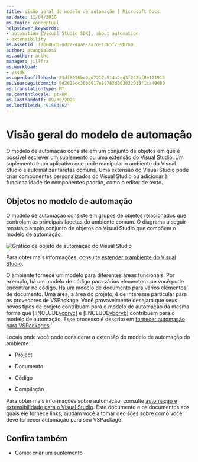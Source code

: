 ```yaml
---
title: Visão geral do modelo de automação | Microsoft Docs
ms.date: 11/04/2016
ms.topic: conceptual
helpviewer_keywords:
- automation [Visual Studio SDK], about automation
- extensibility
ms.assetid: 12b6d6db-0d22-4aaa-aa7d-1365f759b7b0
author: acangialosi
ms.author: anthc
manager: jillfra
ms.workload:
- vssdk
ms.openlocfilehash: 83df8926be9cd7217c514a2ed3f242bf8e121913
ms.sourcegitcommit: 9d2829dc30b6917e89762d602022915f1ca49089
ms.translationtype: MT
ms.contentlocale: pt-BR
ms.lasthandoff: 09/30/2020
ms.locfileid: "91584562"
---
```

# <a name="automation-model-overview"></a>Visão geral do modelo de automação
O modelo de automação consiste em um conjunto de objetos em que é possível escrever um suplemento ou uma extensão do Visual Studio. Um suplemento é um aplicativo que pode manipular o ambiente do Visual Studio e automatizar tarefas comuns. Uma extensão do Visual Studio pode criar componentes personalizados do Visual Studio ou adicionar à funcionalidade de componentes padrão, como o editor de texto.

## <a name="objects-in-the-automation-model"></a>Objetos no modelo de automação
 O modelo de automação consiste em grupos de objetos relacionados que controlam as principais facetas do ambiente comum. O diagrama a seguir mostra o amplo conjunto de objetos do Visual Studio que compõem o modelo de automação.

 ![Gráfico de objeto de automação do Visual Studio](../../extensibility/internals/media/vsvisualstudioautomationobjectchart.gif "vsVisualStudioAutomationObjectChart")

 Para obter mais informações, consulte [estender o ambiente do Visual Studio](/previous-versions/esk3eey8(v=vs.140)).

 O ambiente fornece um modelo para diferentes áreas funcionais. Por exemplo, há um modelo de código para vários elementos que você pode encontrar no código. Há um modelo de documento para vários elementos de documento. Uma área, a área do projeto, é de interesse particular para os provedores de VSPackage. Você provavelmente desejará que seus novos tipos de projeto contribuam para o modelo de automação da mesma forma que [!INCLUDE[vcprvc](../../code-quality/includes/vcprvc_md.md)] e [!INCLUDE[vbprvb](../../code-quality/includes/vbprvb_md.md)] contribuem para o modelo de automação. Esse processo é descrito em [fornecer automação para VSPackages](../../extensibility/internals/providing-automation-for-vspackages.md).

 Locais onde você pode considerar a extensão do modelo de automação do ambiente:

- Project

- Documento

- Código

- Compilação

Para obter mais informações sobre automação, consulte [automação e extensibilidade para o Visual Studio](../../vs-2015/extensibility/extensibility-in-visual-studio.md?view=vs-2015&preserve-view=true). Este documento e os documentos aos quais ele fornece links, ajudam você a tomar decisões sobre como você deve fornecer automação para seu VSPackage.

## <a name="see-also"></a>Confira também
- [Como: criar um suplemento](/previous-versions/80493a3w(v=vs.140))